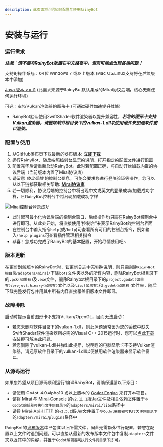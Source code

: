 ```yaml
---
description: 此页面将介绍如何配置与使用RainyBot
---
```


# 安装与运行

### 运行需求

_**注意：请不要将RainyBot放置在中文路径中，否则可能会出现各类问题！**_

支持的操作系统：64位 Windows 7 或以上版本 (Mac OS/Linux支持将在后续版本中添加)

[Java 版本 >= 11](https://www.oracle.com/java/technologies/downloads/) (此需求来源于RainyBot默认集成的Mirai协议后端，核心无需任何运行环境)

可选：支持Vulkan渲染器的图形卡 (可通过硬件加速提升性能)

* RainyBot默认使用SwiftShader软件渲染器以提升兼容性，_**若您的图形卡支持Vulkan渲染器，请删除软件根目录下的vulkan-1.dll以使用硬件来加速软件窗口渲染。**_

### 配置与使用

1. 从GitHub发布页下载最新的发布版本: [**立即下载**](https://github.com/Xwdit/RainyBot-Core/releases)
2. 运行RainyBot，随后按照控制台显示的说明，打开指定的配置文件进行配置
3. 配置完毕后请重新启动RainyBot。此时若配置正确，将自动开始加载内置的协议后端（当前版本内置了Mirai协议库)
4. 请留意 _协议后端_ 的控制台信息，可能会要求您进行登陆验证等操作，您可以从以下链接获取相关帮助: [**Mirai协议库**](https://mirai.mamoe.net/topic/223/%E6%97%A0%E6%B3%95%E7%99%BB%E5%BD%95%E7%9A%84%E4%B8%B4%E6%97%B6%E5%A4%84%E7%90%86%E6%96%B9%E6%A1%88)
5. 若一切顺利，协议后端的控制台中将出现中文或英文的登录成功/加载成功字样，且RainyBot控制台中将出现加载成功字样

![Mirai控制台登录成功](../.gitbook/assets/mirai\_login\_success.png)

* 此时起可最小化协议后端的控制台窗口，后续操作均只需在RainyBot控制台中进行即可。从此处开始，将直接使用“控制台”来表示RainyBot的控制台界面
* 在控制台中输入指令`help`(或`/help`)可查看所有可用的控制台指令，例如输入`/help plugins`可查看插件管理相关指令
* 恭喜！您成功完成了RainyBot的基本配置，开始尽情使用吧\~

### 版本更新

在更新到新版本的RainyBot时，若更新日志中无特殊说明，则只需删除`RainyBot根目录/adapters/mirai/`下除`bots`文件夹以外的所有内容，删除RainyBot根目录下的`.pck(如果有)`及`.exe`文件，删除Rainybot根目录下的`project.godot(如果有)`/`project.binary(如果有)`文件以及`libs(如果有)`和`.godot(如果有)`文件夹，随后下载完整发行包并用其中所有内容直接覆盖旧版本文件即可。

### 故障排除

启动时提示当前图形卡不支持Vulkan/OpenGL，因而无法启动：

* 若您未删除软件目录下的vulkan-1.dll，则此问题通常因为您的系统中缺失SwiftShader软件渲染器所必需的Visual C++ 2015运行时，您可以[点此下载](https://docs.microsoft.com/zh-cn/cpp/windows/latest-supported-vc-redist?view=msvc-170)安装即可解决此问题。
* 若您删除了vulkan-1.dll并弹出此提示，说明您的电脑显示卡不支持Vulkan渲染器，请还原软件目录下的vulkan-1.dll以便使用软件渲染器来显示软件窗口。

### 从源码运行

如果您希望从项目源码顺利运行/编译RainyBot，请确保遵循以下条目：

* 请使用 Godot-4.0.alpha10 或以上版本的 [Godot Engine](https://github.com/godotengine/godot) 来打开本项目。
* 请将 [Mirai](https://github.com/mamoe/mirai) 与 [Mirai-Console](https://github.com/mamoe/mirai-console) 的`v2.11.1`版Jar文件及相关依赖文件置于`与Godot编辑器可执行文件同目录下`的`adapters/mirai/libs`路径中
* 请将 [Mirai-Api-HTTP](https://github.com/project-mirai/mirai-api-http) 的`v2.5.2`版Jar文件置于`与Godot编辑器可执行文件同目录下`的`adapters/mirai/plugins`路径中

RainyBot的[发布版本](https://github.com/Xwdit/RainyBot-Core/releases)中已包含以上所需文件，因此无需额外进行配置。若您在配置以上文件时遇到问题，可以直接从最新的发布版本文件包中复制`adapters`文件夹以及其中的内容，并置于`Godot编辑器可执行文件同目录下`即可。
